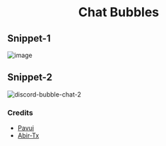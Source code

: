 <h1 align=center> Chat Bubbles </h1>

## Snippet-1

![image](https://user-images.githubusercontent.com/73035923/113744504-c3f76100-96d2-11eb-8500-bc01e1cfcdb2.png)

## Snippet-2

![discord-bubble-chat-2](https://user-images.githubusercontent.com/28858998/117929240-63d18b80-b31e-11eb-91a1-12d9a73bce55.png)


### Credits 
- [Pavui](https://github.com/pavui)
- [Abir-Tx](https://github.com/abir-tx)
